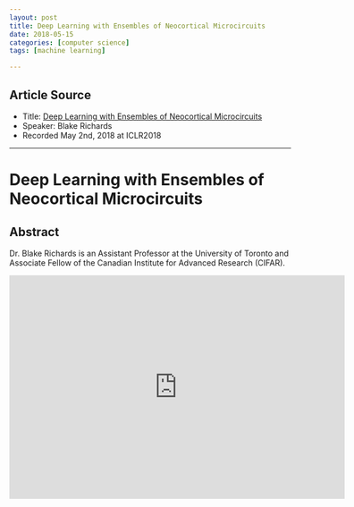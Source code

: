 ```yaml
---
layout: post
title: Deep Learning with Ensembles of Neocortical Microcircuits
date: 2018-05-15
categories: [computer science]
tags: [machine learning]

---
```


## Article Source
* Title: [Deep Learning with Ensembles of Neocortical Microcircuits](https://www.youtube.com/watch?v=YUVLgccVi54)
* Speaker: Blake Richards
* Recorded May 2nd, 2018 at ICLR2018

---



# Deep Learning with Ensembles of Neocortical Microcircuits

## Abstract

Dr. Blake Richards is an Assistant Professor at the University of Toronto and Associate Fellow of the Canadian Institute for Advanced Research (CIFAR).

<iframe width="600" height="400" src="https://www.youtube.com/embed/YUVLgccVi54" frameborder="0" allow="autoplay; encrypted-media" allowfullscreen></iframe>